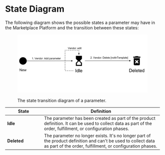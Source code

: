 # State Diagram

The following diagram shows the possible states a parameter may have in the Marketplace Platform and the transition between these states:

<figure><img src="../../../../.gitbook/assets/Parameter (1).png" alt="" width="563"><figcaption><p>The state transition diagram of a parameter.</p></figcaption></figure>

<table><thead><tr><th width="106">State</th><th>Definition</th></tr></thead><tbody><tr><td><strong>Idle</strong></td><td>The parameter has been created as part of the product definition. It can be used to collect data as part of the order, fulfillment, or configuration phases.</td></tr><tr><td><strong>Deleted</strong></td><td>The parameter no longer exists. It's no longer part of the product definition and can't be used to collect data as part of the order, fulfillment, or configuration phases.</td></tr></tbody></table>

